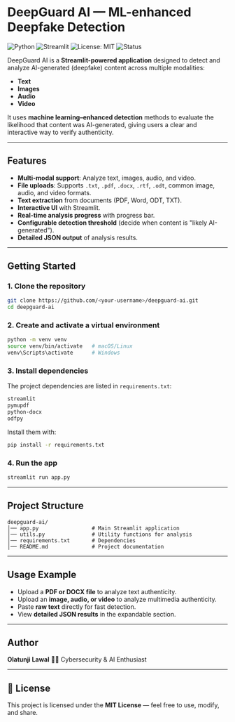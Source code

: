 
# DeepGuard AI — ML-enhanced Deepfake Detection 

![Python](https://img.shields.io/badge/python-3.8%2B-blue)
![Streamlit](https://img.shields.io/badge/Streamlit-1.0%2B-ff4b4b)
![License: MIT](https://img.shields.io/badge/License-MIT-green.svg)
![Status](https://img.shields.io/badge/Status-Active-success)

DeepGuard AI is a **Streamlit-powered application** designed to detect and analyze AI-generated (deepfake) content across multiple modalities:  
- **Text**  
- **Images**  
- **Audio**  
- **Video**

It uses **machine learning–enhanced detection** methods to evaluate the likelihood that content was AI-generated, giving users a clear and interactive way to verify authenticity.

---

## Features

- **Multi-modal support**: Analyze text, images, audio, and video.
- **File uploads**: Supports `.txt`, `.pdf`, `.docx`, `.rtf`, `.odt`, common image, audio, and video formats.  
- **Text extraction** from documents (PDF, Word, ODT, TXT).  
- **Interactive UI** with Streamlit.  
- **Real-time analysis progress** with progress bar.  
- **Configurable detection threshold** (decide when content is "likely AI-generated").  
- **Detailed JSON output** of analysis results.  

---

## Getting Started

### 1. Clone the repository
```bash
git clone https://github.com/<your-username>/deepguard-ai.git
cd deepguard-ai
````

### 2. Create and activate a virtual environment

```bash
python -m venv venv
source venv/bin/activate   # macOS/Linux
venv\Scripts\activate      # Windows
```

### 3. Install dependencies

The project dependencies are listed in `requirements.txt`:

```txt
streamlit
pymupdf
python-docx
odfpy
```

Install them with:

```bash
pip install -r requirements.txt
```

### 4. Run the app

```bash
streamlit run app.py
```

---

## Project Structure

```
deepguard-ai/
│── app.py                 # Main Streamlit application
│── utils.py               # Utility functions for analysis
│── requirements.txt       # Dependencies
│── README.md              # Project documentation
```

---

## Usage Example

* Upload a **PDF or DOCX file** to analyze text authenticity.
* Upload an **image, audio, or video** to analyze multimedia authenticity.
* Paste **raw text** directly for fast detection.
* View **detailed JSON results** in the expandable section.

---

## Author

**Olatunji Lawal**
👨‍💻 Cybersecurity & AI Enthusiast

---

## 📜 License

This project is licensed under the **MIT License** — feel free to use, modify, and share. 
